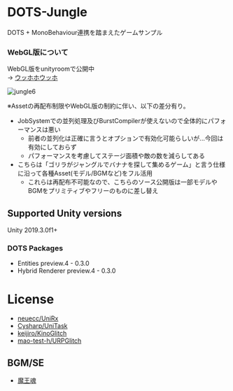 # DOTS-Jungle

DOTS + MonoBehaviour連携を踏まえたゲームサンプル  





### WebGL版について

WebGL版をunityroomで公開中  
→ [ウッホホウッホ](https://unityroom.com/games/uhohohouhho)

![jungle6](https://user-images.githubusercontent.com/17098415/69494705-2565c800-0f02-11ea-8fd1-b25de3fee158.gif)

※Assetの再配布制限やWebGL版の制約に伴い、以下の差分有り。

- JobSystemでの並列処理及びBurstCompilerが使えないので全体的にパフォーマンスは悪い
    - 前者の並列化は正確に言うとオプションで有効化可能らしいが...今回は有効にしておらず
    - パフォーマンスを考慮してステージ面積や敵の数を減らしてある
- こちらは「ゴリラがジャングルでバナナを探して集めるゲーム」と言う仕様に沿って各種Asset(モデル/BGMなど)をフル活用
    - これらは再配布不可能なので、こちらのソース公開版は一部モデルやBGMをプリミティブやフリーのものに差し替え
    




## Supported Unity versions

Unity 2019.3.0f1+

### DOTS Packages

- Entities preview.4 - 0.3.0  
- Hybrid Renderer preview.4 - 0.3.0  



# License

- [neuecc/UniRx](https://github.com/neuecc/UniRx/blob/master/LICENSE)
- [Cysharp/UniTask](https://github.com/Cysharp/UniTask/blob/master/LICENSE)
- [keijiro/KinoGlitch](https://github.com/keijiro/KinoGlitch)
- [mao-test-h/URPGlitch](https://github.com/mao-test-h/URPGlitch/blob/master/LICENSE)


## BGM/SE

- [魔王魂](https://maoudamashii.jokersounds.com/)
